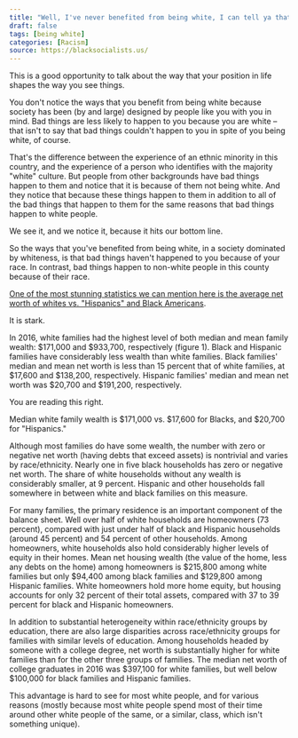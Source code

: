 ```yaml
---
title: "Well, I've never benefited from being white, I can tell ya that much."
draft: false
tags: [being white]
categories: [Racism]
source: https://blacksocialists.us/
---
```


This is a good opportunity to talk about the way that your position in life shapes the way you see things.  
  
You don't notice the ways that you benefit from being white because society has been (by and large) designed by people like you with you in mind. Bad things are less likely to happen to you because you are white – that isn't to say that bad things couldn't happen to you in spite of you being white, of course.  
  
That's the difference between the experience of an ethnic minority in this country, and the experience of a person who identifies with the majority "white" culture. But people from other backgrounds have bad things happen to them and notice that it is because of them not being white. And they notice that because these things happen to them in addition to all of the bad things that happen to them for the same reasons that bad things happen to white people.  
  
We see it, and we notice it, because it hits our bottom line.  
  
So the ways that you've benefited from being white, in a society dominated by whiteness, is that bad things haven't happened to you because of your race. In contrast, bad things happen to non-white people in this county because of their race.  
  
[One of the most stunning statistics we can mention here is the average net worth of whites vs. "Hispanics" and Black Americans](https://www.federalreserve.gov/econres/notes/feds-notes/recent-trends-in-wealth-holding-by-race-and-ethnicity-evidence-from-the-survey-of-consumer-finances-20170927.htm").  
  
It is stark.  
  
In 2016, white families had the highest level of both median and mean family wealth: $171,000 and $933,700, respectively (figure 1). Black and Hispanic families have considerably less wealth than white families. Black families' median and mean net worth is less than 15 percent that of white families, at $17,600 and $138,200, respectively. Hispanic families' median and mean net worth was $20,700 and $191,200, respectively.  
  
You are reading this right.  
  
Median white family wealth is $171,000 vs. $17,600 for Blacks, and $20,700 for "Hispanics."  
  
Although most families do have some wealth, the number with zero or negative net worth (having debts that exceed assets) is nontrivial and varies by race/ethnicity. Nearly one in five black households has zero or negative net worth. The share of white households without any wealth is considerably smaller, at 9 percent. Hispanic and other households fall somewhere in between white and black families on this measure.  
  
For many families, the primary residence is an important component of the balance sheet. Well over half of white households are homeowners (73 percent), compared with just under half of black and Hispanic households (around 45 percent) and 54 percent of other households. Among homeowners, white households also hold considerably higher levels of equity in their homes. Mean net housing wealth (the value of the home, less any debts on the home) among homeowners is $215,800 among white families but only $94,400 among black families and $129,800 among Hispanic families. White homeowners hold more home equity, but housing accounts for only 32 percent of their total assets, compared with 37 to 39 percent for black and Hispanic homeowners.  
  
In addition to substantial heterogeneity within race/ethnicity groups by education, there are also large disparities across race/ethnicity groups for families with similar levels of education. Among households headed by someone with a college degree, net worth is substantially higher for white families than for the other three groups of families. The median net worth of college graduates in 2016 was $397,100 for white families, but well below $100,000 for black families and Hispanic families.  
  
This advantage is hard to see for most white people, and for various reasons (mostly because most white people spend most of their time around other white people of the same, or a similar, class, which isn't something unique).

